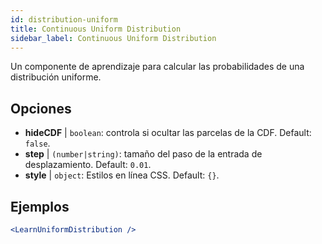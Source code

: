 ```yaml
---
id: distribution-uniform
title: Continuous Uniform Distribution
sidebar_label: Continuous Uniform Distribution
---
```


Un componente de aprendizaje para calcular las probabilidades de una distribución uniforme.

## Opciones

* __hideCDF__ | `boolean`: controla si ocultar las parcelas de la CDF. Default: `false`.
* __step__ | `(number|string)`: tamaño del paso de la entrada de desplazamiento. Default: `0.01`.
* __style__ | `object`: Estilos en línea CSS. Default: `{}`.


## Ejemplos

```jsx live
<LearnUniformDistribution />
```

